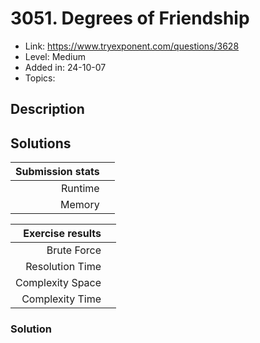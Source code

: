 <!-- TODO: solve Degrees of Friendship question -->

# 3051. Degrees of Friendship

- Link: https://www.tryexponent.com/questions/3628
- Level: Medium
- Added in: 24-10-07
- Topics: 

## Description

## Solutions

| Submission stats |        |
|-----------------:|--------|
|          Runtime |        |
|           Memory |        |

| Exercise results |        |
|-----------------:|--------|
|      Brute Force |        |
|  Resolution Time |        |
| Complexity Space |        |
|  Complexity Time |        |

### Solution